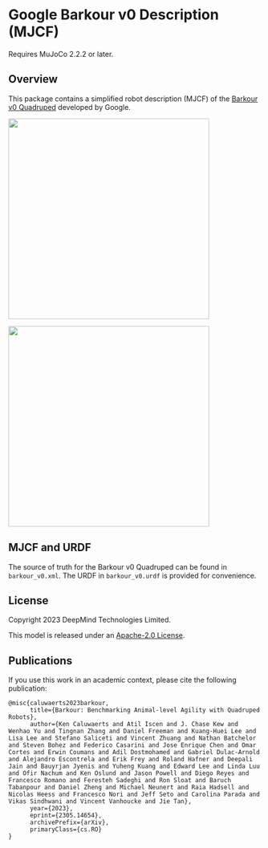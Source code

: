 # Google Barkour v0 Description (MJCF)

Requires MuJoCo 2.2.2 or later.

## Overview

This package contains a simplified robot description (MJCF) of the [Barkour v0 Quadruped](https://ai.googleblog.com/2023/05/barkour-benchmarking-animal-level.html) developed by Google.

<p float="left">
  <img src="barkour_v0.png" width="400">
</p>

<p float="left">
  <img src="barkour_v0_course.png" width="400">
</p>

## MJCF and URDF

The source of truth for the Barkour v0 Quadruped can be found in `barkour_v0.xml`. The URDF in `barkour_v0.urdf` is provided for convenience.

## License

Copyright 2023 DeepMind Technologies Limited.

This model is released under an [Apache-2.0 License](LICENSE).

## Publications

If you use this work in an academic context, please cite the following publication:

    @misc{caluwaerts2023barkour,
          title={Barkour: Benchmarking Animal-level Agility with Quadruped Robots},
          author={Ken Caluwaerts and Atil Iscen and J. Chase Kew and Wenhao Yu and Tingnan Zhang and Daniel Freeman and Kuang-Huei Lee and Lisa Lee and Stefano Saliceti and Vincent Zhuang and Nathan Batchelor and Steven Bohez and Federico Casarini and Jose Enrique Chen and Omar Cortes and Erwin Coumans and Adil Dostmohamed and Gabriel Dulac-Arnold and Alejandro Escontrela and Erik Frey and Roland Hafner and Deepali Jain and Bauyrjan Jyenis and Yuheng Kuang and Edward Lee and Linda Luu and Ofir Nachum and Ken Oslund and Jason Powell and Diego Reyes and Francesco Romano and Feresteh Sadeghi and Ron Sloat and Baruch Tabanpour and Daniel Zheng and Michael Neunert and Raia Hadsell and Nicolas Heess and Francesco Nori and Jeff Seto and Carolina Parada and Vikas Sindhwani and Vincent Vanhoucke and Jie Tan},
          year={2023},
          eprint={2305.14654},
          archivePrefix={arXiv},
          primaryClass={cs.RO}
    }

